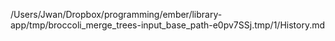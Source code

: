 /Users/Jwan/Dropbox/programming/ember/library-app/tmp/broccoli_merge_trees-input_base_path-e0pv7SSj.tmp/1/History.md